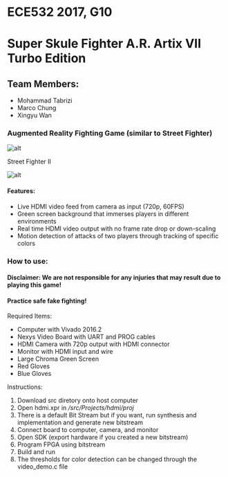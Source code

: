 # ECE532 2017, G10
# Super Skule Fighter A.R. Artix VII Turbo Edition
## Team Members:
* Mohammad Tabrizi
* Marco Chung
* Xingyu Wan

### Augmented Reality Fighting Game (similar to Street Fighter)

![alt](https://github.com/tabrizimo/G10_SuperSkuleFighter/blob/master/doc/image.png "SSF")

Street Fighter II

![alt]( http://www.nintendoworldreport.com/media/27386/4/3.jpg "SF" )

#### Features:
* Live HDMI video feed from camera as input (720p, 60FPS)
* Green screen background that immerses players in different environments
* Real time HDMI video output with no frame rate drop or down-scaling
* Motion detection of attacks of two players through tracking of specific colors

### How to use:
#### Disclaimer: We are not responsible for any injuries that may result due to playing this game!
#### Practice safe fake fighting!

Required Items: 
* Computer with Vivado 2016.2
* Nexys Video Board with UART and PROG cables
* HDMI Camera with 720p output with HDMI connector
* Monitor with HDMI input and wire
* Large Chroma Green Screen
* Red Gloves
* Blue Gloves

Instructions:
1. Download src diretory onto host computer
2. Open hdmi.xpr in _/src/Projects/hdmi/proj_
3. There is a default Bit Stream but if you want, run synthesis and implementation and generate new bitstream
4. Connect board to computer, camera, and monitor
5. Open SDK (export hardware if you created a new bitstream)
6. Program FPGA using bitstream
7. Build and run
  1. The thresholds for color detection can be changed through the video_demo.c file 
